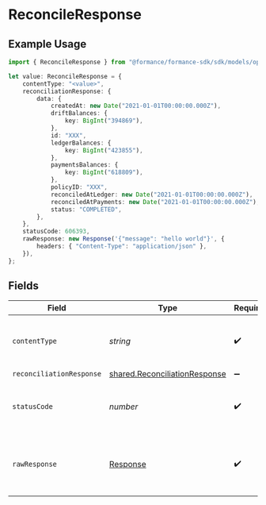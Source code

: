 # ReconcileResponse

## Example Usage

```typescript
import { ReconcileResponse } from "@formance/formance-sdk/sdk/models/operations";

let value: ReconcileResponse = {
    contentType: "<value>",
    reconciliationResponse: {
        data: {
            createdAt: new Date("2021-01-01T00:00:00.000Z"),
            driftBalances: {
                key: BigInt("394869"),
            },
            id: "XXX",
            ledgerBalances: {
                key: BigInt("423855"),
            },
            paymentsBalances: {
                key: BigInt("618809"),
            },
            policyID: "XXX",
            reconciledAtLedger: new Date("2021-01-01T00:00:00.000Z"),
            reconciledAtPayments: new Date("2021-01-01T00:00:00.000Z"),
            status: "COMPLETED",
        },
    },
    statusCode: 606393,
    rawResponse: new Response('{"message": "hello world"}', {
        headers: { "Content-Type": "application/json" },
    }),
};
```

## Fields

| Field                                                                                 | Type                                                                                  | Required                                                                              | Description                                                                           |
| ------------------------------------------------------------------------------------- | ------------------------------------------------------------------------------------- | ------------------------------------------------------------------------------------- | ------------------------------------------------------------------------------------- |
| `contentType`                                                                         | *string*                                                                              | :heavy_check_mark:                                                                    | HTTP response content type for this operation                                         |
| `reconciliationResponse`                                                              | [shared.ReconciliationResponse](../../../sdk/models/shared/reconciliationresponse.md) | :heavy_minus_sign:                                                                    | OK                                                                                    |
| `statusCode`                                                                          | *number*                                                                              | :heavy_check_mark:                                                                    | HTTP response status code for this operation                                          |
| `rawResponse`                                                                         | [Response](https://developer.mozilla.org/en-US/docs/Web/API/Response)                 | :heavy_check_mark:                                                                    | Raw HTTP response; suitable for custom response parsing                               |